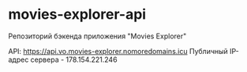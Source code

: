 # movies-explorer-api
Репозиторий бэкенда приложения "Movies Explorer"  

API: https://api.vo.movies-explorer.nomoredomains.icu
Публичный IP-адрес сервера - 178.154.221.246
